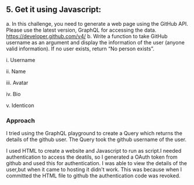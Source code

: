 ## 5. Get it using Javascript:

a. In this challenge, you need to generate a web page using the GitHub API. Please use the
latest version, GraphQL for accessing the data.
https://developer.github.com/v4/
b. Write a function to take GitHub username as an argument and display the information
of the user (anyone valid information). If no user exists, return “No person exists”.

i. Username

ii. Name

iii. Avatar

iv. Bio

v. Identicon

### Approach

I tried using the GraphQL playground to create a Query which returns the details of the github user. The Query took the github username of the 
user.

I used HTML to create a website and Javascript to run as script.I needed authentication to access the deatils, so I 
generated a OAuth token from github and used this for authentication.
I was able to view the details of the user,but when it came to hosting it didn't work.
This was because when I committed the HTML file to github the authentication code was revoked.
